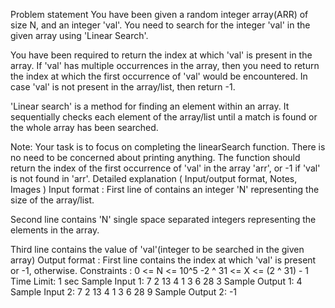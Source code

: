 Problem statement
You have been given a random integer array(ARR) of size N, and an integer 'val'. You need to search for the integer 'val' in the given array using 'Linear Search'.

 You have been required to return the index at which 'val' is present in the array. If 'val' has multiple occurrences in the array, then you need to return the index at which the first occurrence of 'val' would be encountered. In case 'val' is not present in the array/list, then return -1.

'Linear search' is a method for finding an element within an array. It sequentially checks each element of the array/list until a match is found or the whole array has been searched.

Note:
Your task is to focus on completing the linearSearch function. There is no need to be concerned about printing anything. The function should return the index of the first occurrence of 'val' in the array 'arr', or -1 if 'val' is not found in 'arr'.
Detailed explanation ( Input/output format, Notes, Images )
Input format :
First line of contains an integer 'N' representing the size of the array/list.

Second line contains 'N' single space separated integers representing the elements in the array.

Third line contains the value of 'val'(integer to be searched in the given array)
Output format :
First line contains the index at which 'val' is present or -1, otherwise.
Constraints :
0 <= N <= 10^5
-2 ^ 31 <= X <= (2 ^ 31) - 1
Time Limit: 1 sec
Sample Input 1:
7
2 13 4 1 3 6 28
3
Sample Output 1:
4
Sample Input 2:
7
2 13 4 1 3 6 28
9
Sample Output 2:
-1

